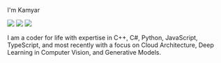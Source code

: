 I'm Kamyar 

[![](https://img.shields.io/badge/-Kamyar%20Nazeri-blue?style=flat-square&logo=Linkedin&logoColor=white&link=https://www.linkedin.com/in/knazeri/)](https://www.linkedin.com/in/knazeri/)
[![](https://img.shields.io/badge/-@knazeri-%231DA1F2?style=flat-square&logo=twitter&logoColor=ffffff)](https://twitter.com/knazeri)
[![](https://img.shields.io/badge/-Kamyar%20Nazeri-%23181717?style=flat-square&logo=stackoverflow)](https://stackoverflow.com/users/1041321/kamyar-nazeri)

I am a coder for life with expertise in C++, C#, Python, JavaScript, TypeScript, and most recently with a focus on Cloud Architecture, Deep Learning in Computer Vision, and Generative Models.

